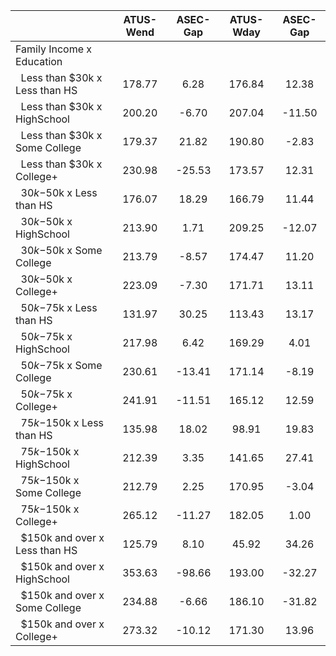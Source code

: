 
|                      |    ATUS-Wend |     ASEC-Gap |    ATUS-Wday |     ASEC-Gap |
| -------------------- | :----------: | :----------: | :----------: | :----------: |
| Family Income x Education |              |              |              |              |
| &nbsp;&nbsp;Less than $30k x Less than HS |       178.77 |         6.28 |       176.84 |        12.38 |
| &nbsp;&nbsp;Less than $30k x HighSchool |       200.20 |        -6.70 |       207.04 |       -11.50 |
| &nbsp;&nbsp;Less than $30k x Some College |       179.37 |        21.82 |       190.80 |        -2.83 |
| &nbsp;&nbsp;Less than $30k x College+ |       230.98 |       -25.53 |       173.57 |        12.31 |
| &nbsp;&nbsp;$30k-$50k x Less than HS |       176.07 |        18.29 |       166.79 |        11.44 |
| &nbsp;&nbsp;$30k-$50k x HighSchool |       213.90 |         1.71 |       209.25 |       -12.07 |
| &nbsp;&nbsp;$30k-$50k x Some College |       213.79 |        -8.57 |       174.47 |        11.20 |
| &nbsp;&nbsp;$30k-$50k x College+ |       223.09 |        -7.30 |       171.71 |        13.11 |
| &nbsp;&nbsp;$50k-$75k x Less than HS |       131.97 |        30.25 |       113.43 |        13.17 |
| &nbsp;&nbsp;$50k-$75k x HighSchool |       217.98 |         6.42 |       169.29 |         4.01 |
| &nbsp;&nbsp;$50k-$75k x Some College |       230.61 |       -13.41 |       171.14 |        -8.19 |
| &nbsp;&nbsp;$50k-$75k x College+ |       241.91 |       -11.51 |       165.12 |        12.59 |
| &nbsp;&nbsp;$75k-$150k x Less than HS |       135.98 |        18.02 |        98.91 |        19.83 |
| &nbsp;&nbsp;$75k-$150k x HighSchool |       212.39 |         3.35 |       141.65 |        27.41 |
| &nbsp;&nbsp;$75k-$150k x Some College |       212.79 |         2.25 |       170.95 |        -3.04 |
| &nbsp;&nbsp;$75k-$150k x College+ |       265.12 |       -11.27 |       182.05 |         1.00 |
| &nbsp;&nbsp;$150k and over x Less than HS |       125.79 |         8.10 |        45.92 |        34.26 |
| &nbsp;&nbsp;$150k and over x HighSchool |       353.63 |       -98.66 |       193.00 |       -32.27 |
| &nbsp;&nbsp;$150k and over x Some College |       234.88 |        -6.66 |       186.10 |       -31.82 |
| &nbsp;&nbsp;$150k and over x College+ |       273.32 |       -10.12 |       171.30 |        13.96 |


